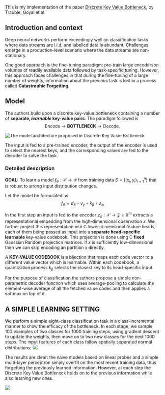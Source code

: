 This is my implementation of the paper [Discrete Key Value Bottleneck](https://arxiv.org/abs/2207.11240), by Trauble, Goyal et al.

## Introduction and context

Deep neural networks perform exceedingly well on classification tasks where data streams are i.i.d. and labelled data is abundant. Challenges emerge in a production-level scenario where the data streams are non-stationary. 

One good approach is the fine-tuning paradigm: pre-train large encoderson volumes of readily available data followed by task-specific tuning. However, this approach faces challenges in that during the fine-tuning of a large number of weights, information about the previous task is lost in a process called **Catastrophic Forgetting**.

## Model

The authors build upon a discrete key-value bottleneck containing a number of **separate, *learnable* key-value pairs**. The paradigm followed is 
$$ \text{Encode} \rightarrow \textbf{BOTTLENECK} \rightarrow \text{Decode} .$$

![*The model architecture proposed in Discrete Key Value Bottleneck*](https://i.imgur.com/WBQiBfi.png)

The input is fed to a pre-trained encoder, the output of the encoder is used to select the nearest keys, and the corresponding values are fed to the decoder to solve the task.

### Detailed description

**GOAL:** To learn a model $f_\theta : \mathcal X \rightarrow \mathcal Y$ from training data $S = ((x_i, y_i)_{i=1}^n)$ that is robust to *strong* input distribution changes.

Let the model be formulated as $$f_\theta = d_\delta \circ v_\gamma \circ k_\beta \circ z_\alpha$$

In the first step an input is fed to the encoder $z_\alpha : \mathcal X \rightarrow \mathcal Z \in \mathbb R^m$ extracts a representational embedding from the high-dimensional observation $x$. We further project this representation into C lower-dimensional feature heads, each of them being passed as input into a **separate head-specific learnable** key-value codebook. This projection is done using C **fixed** Gaussian Random projection matrices. If $x$ is sufficiently low-dimensional then we can skip encoding an partition $x$ directly.

A **KEY-VALUE CODEBOOK** is a bijection that maps each code vector to a different value vector which is learnable. Within each codebook, a quantization process $k_\beta$ selects the closest key to its head-specific input.

For the purpose of classification the suthors propose a simple non-parametric decoder function which uses average-pooling to calculate the element-wise average of all the fetched value codes and then applies a softmax on top of it.

## A SIMPLE LEARNING SETTING
We perform a simple eight-class classification task in a class-incremental manner to show the efficacy of the bottleneck. In each stage, we sample 100 examples of two classes for 1000 training steps, using gradient descent to update the weights, then move on to two new classes for the next 1000 steps. The input features of each class follow spatially separated normal distributions:
![](https://i.imgur.com/fVhROlp.png)

The results are clear: the naive models based on linear probes and a simple multi-layer perceptron simply overfit on the most recent training data, thus forgetting the previously learned information. However, at each step the Discrete Key Value Bottleneck holds on to the previous information while also learning new ones.
 
![](https://i.imgur.com/VXKxuaG.png)
